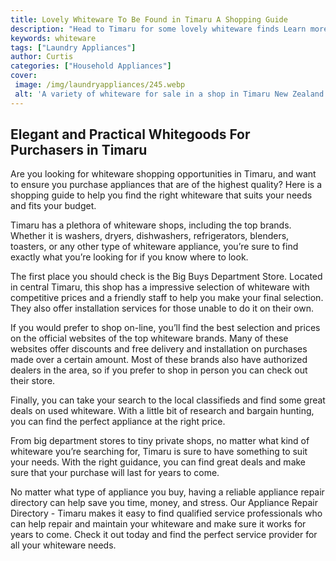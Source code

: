 ```yaml
---
title: Lovely Whiteware To Be Found in Timaru A Shopping Guide
description: "Head to Timaru for some lovely whiteware finds Learn more about the best places to shop for whiteware in this comprehensive guide"
keywords: whiteware
tags: ["Laundry Appliances"]
author: Curtis
categories: ["Household Appliances"]
cover: 
 image: /img/laundryappliances/245.webp
 alt: 'A variety of whiteware for sale in a shop in Timaru New Zealand'
---
```

## Elegant and Practical Whitegoods For Purchasers in Timaru

Are you looking for whiteware shopping opportunities in Timaru, and want to ensure you purchase appliances that are of the highest quality? Here is a shopping guide to help you find the right whiteware that suits your needs and fits your budget.

Timaru has a plethora of whiteware shops, including the top brands. Whether it is washers, dryers, dishwashers, refrigerators, blenders, toasters, or any other type of whiteware appliance, you’re sure to find exactly what you’re looking for if you know where to look. 

The first place you should check is the Big Buys Department Store. Located in central Timaru, this shop has a impressive selection of whiteware with competitive prices and a friendly staff to help you make your final selection. They also offer installation services for those unable to do it on their own. 

If you would prefer to shop on-line, you’ll find the best selection and prices on the official websites of the top whiteware brands. Many of these websites offer discounts and free delivery and installation on purchases made over a certain amount. Most of these brands also have authorized dealers in the area, so if you prefer to shop in person you can check out their store.

Finally, you can take your search to the local classifieds and find some great deals on used whiteware. With a little bit of research and bargain hunting, you can find the perfect appliance at the right price.

From big department stores to tiny private shops, no matter what kind of whiteware you’re searching for, Timaru is sure to have something to suit your needs. With the right guidance, you can find great deals and make sure that your purchase will last for years to come.

No matter what type of appliance you buy, having a reliable appliance repair directory can help save you time, money, and stress. Our Appliance Repair Directory - Timaru makes it easy to find qualified service professionals who can help repair and maintain your whiteware and make sure it works for years to come. Check it out today and find the perfect service provider for all your whiteware needs.
